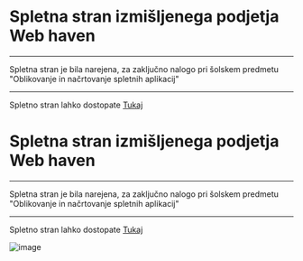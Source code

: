 # Spletna stran izmišljenega podjetja Web haven
--- 
Spletna stran je bila narejena, za zaključno nalogo pri šolskem predmetu "Oblikovanje in načrtovanje spletnih aplikacij"

---
Spletno stran lahko dostopate [Tukaj](https://cyborne0.github.io/web-haven.github.io/)



# Spletna stran izmišljenega podjetja Web haven
--- 
Spletna stran je bila narejena, za zaključno nalogo pri šolskem predmetu "Oblikovanje in načrtovanje spletnih aplikacij"

---
Spletno stran lahko dostopate [Tukaj](https://cyborne0.github.io/web-haven.github.io/)



![image](https://encrypted-tbn0.gstatic.com/images?q=tbn:ANd9GcS2TvLL7cGdqyPlm7BvQn8GfT4sVzV8u9Bib24h5cRzYA&s)
